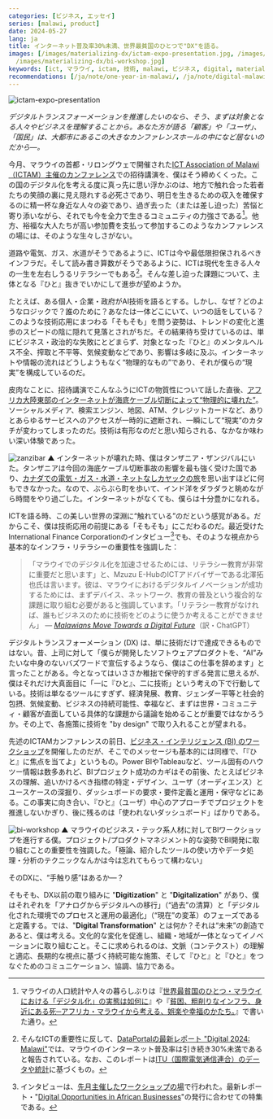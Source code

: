 ```yaml
---
categories: [ビジネス, エッセイ]
series: [malawi, product]
date: 2024-05-27
lang: ja
title: インターネット普及率30%未満、世界最貧国のひとつで"DX"を語る。
images: [/images/materializing-dx/ictam-expo-presentation.jpg, /images/materializing-dx/zanzibar.jpg,
  /images/materializing-dx/bi-workshop.jpg]
keywords: [ict, マラウイ, ictam, 技術, malawi, ビジネス, digital, materializing, ワークショップ, インターネット]
recommendations: [/ja/note/one-year-in-malawi/, /ja/note/digital-malawi-2023/, /ja/note/relativize-and-contextualize/]
---
```


![ictam-expo-presentation](/images/materializing-dx/ictam-expo-presentation.jpg)

*デジタルトランスフォーメーションを推進したいのなら、そう、まずは対象となる人々やビジネスを理解することから。あなた方が語る「顧客」や「ユーザ」、「国民」は、大都市にあるこの大きなカンファレンスホールの中になど居ないのだから&mdash;。*

今月、マラウイの首都・リロングウェで開催された[ICT Association of Malawi（ICTAM）主催のカンファレンス](https://facebook.com/events/452156467194850/)での招待講演を、僕はそう締めくくった。この国のデジタル化を考える度に真っ先に思い浮かぶのは、地方で触れ合った若者たちの笑顔の裏に見え隠れする必死さであり、明日を生きるための収入を確保するのに精一杯な身近な人々の姿であり、過ぎ去った（または差し迫った）苦悩と寄り添いながら、それでも今を全力で生きるコミュニティの力強さである[^1]。他方、裕福な大人たちが高い参加費を支払って参加するこのようなカンファレンスの場には、そのような生々しさがない。

<script defer class="speakerdeck-embed" data-id="787e8d2e443f45b28af97a05aa3b70ee" data-ratio="1.7772511848341233" src="//speakerdeck.com/assets/embed.js"></script>

道路や電気、ガス、水道がそうであるように、ICTは今や最低限担保されるべきインフラだ。そして読み書き算数がそうであるように、ICTは現代を生きる人々の一生を左右しうるリテラシーでもある[^2]。そんな差し迫った課題について、主体となる『ひと』抜きでいかにして進歩が望めようか。

たとえば、ある個人・企業・政府がAI技術を語るとする。しかし、なぜ？どのようなロジックで？誰のために？あなたは一体どこにいて、いつの話をしている？このような技術応用にまつわる「そもそも」を問う姿勢は、トレンドの変化と進歩のスピードの陰に隠れて見落とされがちだ。その結果待ち受けているのは、単にビジネス・政治的な失敗にとどまらず、対象となった『ひと』のメンタルヘルス不全、搾取と不平等、気候変動などであり、影響は多岐に及ぶ。インターネットや情報の流れはどうしようもなく“物理的なもの”であり、それが僕らの“現実”を構成しているのだ。

皮肉なことに、招待講演でこんなふうにICTの物質性について話した直後、[アフリカ大陸東部のインターネットが海底ケーブル切断によって“物理的に壊れた”](https://blog.cloudflare.com/east-african-internet-connectivity-again-impacted-by-submarine-cable-cuts)。ソーシャルメディア、検索エンジン、地図、ATM、クレジットカードなど、ありとあらゆるサービスへのアクセスが一時的に遮断され、一瞬にして“現実”のカタチが変わってしまったのだ。技術は有形なのだと思い知らされる、なかなか味わい深い体験であった。

![zanzibar](/images/materializing-dx/zanzibar.jpg)
▲ インターネットが壊れた時、僕はタンザニア・ザンジバルにいた。タンザニアは今回の海底ケーブル切断事故の影響を最も強く受けた国であり、[カナダでの電気・ガス・水道・ネットなしカヤックの旅](/note/becoming-a-freelancer-in-canada/)を思い出すほどに何もできなかった。なので、ぶらぶら町を歩いて、インド洋をダラダラと眺めながら時間をやり過ごした。インターネットがなくても、僕らは十分豊かになれる。

ICTを語る時、この美しい世界の深淵に“触れている”のだという感覚がある。だからこそ、僕は技術応用の前提にある「そもそも」にこだわるのだ。最近受けたInternational Finance Corporationのインタビュー[^3]でも、そのような視点から基本的なインフラ・リテラシーの重要性を強調した：

> 「マラウイでのデジタル化を加速させるためには、リテラシー教育が非常に重要だと思います」と、Mzuzu E-HubのICTアドバイザーである北澤拓也氏は言います。彼は、マラウイにおけるデジタルイノベーションが成功するためには、まずデバイス、ネットワーク、教育の普及という複合的な課題に取り組む必要があると強調しています。「リテラシー教育がなければ、誰もビジネスのために技術をどのように使うか考えることができません」 *&mdash; [Malawians Move Towards a Digital Future](https://www.ifc.org/en/stories/2024/malawians-move-toward-digital-future)*（訳・ChatGPT）

デジタルトランスフォーメーション (DX) は、単に技術だけで達成できるものではない。昔、上司に対して「僕らが開発したソフトウェアプロダクトを、“AI”みたいな中身のないバズワードで宣伝するようなら、僕はこの仕事を辞めます」と言ったことがある。今となってはいささか稚拙で保守的すぎる発言に思えるが、僕はそれだけ大真面目に「一に『ひと』、二に技術」という考えの下で行動している。技術は単なるツールにすぎず、経済発展、教育、ジェンダー平等と社会的包摂、気候変動、ビジネスの持続可能性、幸福など、まずは世界・コミュニティ・顧客が直面している具体的な課題から議論を始めることが重要ではなかろうか。その上で、各施策に技術を "by design" で取り入れることが望まれる。

先述のICTAMカンファレンスの前日、[ビジネス・インテリジェンス (BI) のワークショップ](https://facebook.com/ICTAM2016/posts/pfbid0CHK8CQ1yV2Zo83xfQv416JR4jzDtaUodT1tSZsSZwwqjwbMfC99pckDa3UcSrBudl)を開催したのだが、そこでのメッセージも基本的には同様で、「『ひと』に焦点を当てよ」というもの。Power BIやTableauなど、ツール固有のハウツー情報は数多あれど、BIプロジェクト成功のカギはその前後、たとえばビジネスの理解、追いかけるべき指標の特定・デザイン、ユーザ（オーディエンス）とユースケースの深掘り、ダッシュボードの要求・要件定義と運用・保守などにある。この事実に向き合い、『ひと』（ユーザ）中心のアプローチでプロジェクトを推進しないかぎり、後に残るのは「使われないダッシュボード」ばかりである。

![bi-workshop](/images/materializing-dx/bi-workshop.jpg)
▲ マラウイのビジネス・テック系人材に対してBIワークショップを進行する僕。プロジェクト/プロダクトマネジメント的な姿勢でBI開発に取り組むことの重要性を強調した。「極論、紹介したツールの使い方やデータ処理・分析のテクニックなんかは今は忘れてもらって構わない」

そのDXに、“手触り感”はあるか&mdash;？

そもそも、DX以前の取り組みに "**Digitization**" と "**Digitalization**" があり、僕はそれぞれを「アナログからデジタルへの移行」（“過去”の清算）と「デジタル化された環境でのプロセスと運用の最適化」（“現在”の変革）のフェーズであると定義する。では、"**Digital Transformation**" とは何か？それは“未来”の創造であると、僕は考える。文化的な変化を促進し、組織・地域が一体となってイノベーションに取り組むこと。そこに求められるのは、文脈（コンテクスト）の理解と適応、長期的な視点に基づく持続可能な施策、そして『ひと』と『ひと』をつなぐためのコミュニケーション、協調、協力である。

[^1]: マラウイの人口統計や人々の暮らしぶりは『[世界最貧国のひとつ・マラウイにおける「デジタル化」の実態は如何に](/ja/note/digital-malawi-2023/)』や『[貧困、粗削りなインフラ、身近にある死─アフリカ・マラウイから考える、娯楽や幸福のかたち。](/ja/note/playing-in-malawi/)』で書いた通り。
[^2]: そんなICTの重要性に反して、[DataPortalの最新レポート "Digital 2024: Malawi"](https://datareportal.com/reports/digital-2024-malawi)では、マラウイのインターネット普及率は引き続き30%未満であると報告されている。なお、このレポートは[ITU（国際電気通信連合）のデータや統計](https://www.itu.int/itu-d/sites/statistics/)に基づくもの。
[^3]: インタビューは、[先月主催したワークショップの場](/ja/note/my-identity-in-malawi/)で行われた。最新レポート・"[Digital Opportunities in African Businesses](https://www.ifc.org/en/insights-reports/2024/digital-opportunities-in-african-businesses)"の発行に合わせての特集である。
